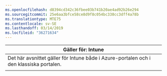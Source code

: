 ```yaml
---
ms.openlocfilehash: d8394cd342c36fbee03b741b20ae4ad92b26e294
ms.sourcegitcommit: 25e6aa3bfce58ce8d9f8c054bc338cc3dff4a78b
ms.translationtype: MTE75
ms.contentlocale: sv-SE
ms.lasthandoff: 03/14/2019
ms.locfileid: "36271634"
---
```

|                              Gäller för: Intune                               |
|-------------------------------------------------------------------------------|
| Det här avsnittet gäller för Intune både i Azure-portalen och i den klassiska portalen. |
|                                                                               |

